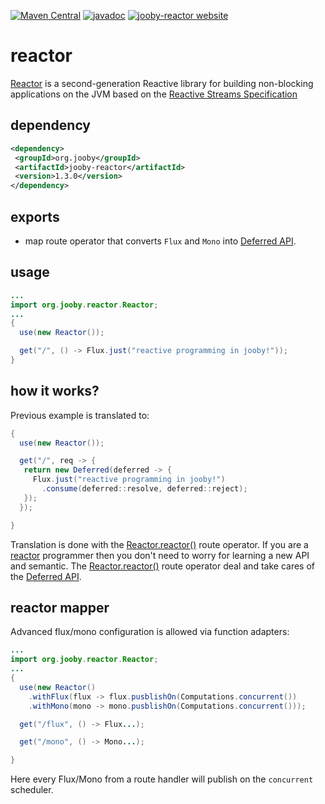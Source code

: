 [![Maven Central](https://maven-badges.herokuapp.com/maven-central/org.jooby/jooby-reactor/badge.svg)](https://maven-badges.herokuapp.com/maven-central/org.jooby/jooby-reactor)
[![javadoc](https://javadoc.io/badge/org.jooby/jooby-reactor.svg)](https://javadoc.io/doc/org.jooby/jooby-reactor/1.3.0)
[![jooby-reactor website](https://img.shields.io/badge/jooby-reactor-brightgreen.svg)](http://jooby.org/doc/reactor)
# reactor

<a href="http://projectreactor.io">Reactor</a> is a second-generation Reactive library for building non-blocking applications on the JVM based on the <a href="http://www.reactive-streams.org">Reactive Streams Specification</a>

## dependency

```xml
<dependency>
 <groupId>org.jooby</groupId>
 <artifactId>jooby-reactor</artifactId>
 <version>1.3.0</version>
</dependency>
```

## exports

* map route operator that converts ```Flux``` and ```Mono``` into [Deferred API](/apidocs/org/jooby/Deferred.html).

## usage

```java
...
import org.jooby.reactor.Reactor;
...
{
  use(new Reactor());

  get("/", () -> Flux.just("reactive programming in jooby!"));
}
```

## how it works?

Previous example is translated to:

```java
{
  use(new Reactor());

  get("/", req -> {
   return new Deferred(deferred -> {
     Flux.just("reactive programming in jooby!")
       .consume(deferred::resolve, deferred::reject);
   });
  });

}
```

Translation is done with the [Reactor.reactor()](/apidocs/org/jooby/reactor/Reactor.html#reactor--) route operator. If you are a <a href="http://projectreactor.io">reactor</a> programmer then you don't need to worry for learning a new API and semantic. The [Reactor.reactor()](/apidocs/org/jooby/reactor/Reactor.html#reactor--) route operator deal and take cares of the [Deferred API](/apidocs/org/jooby/Deferred.html).


## reactor mapper

Advanced flux/mono configuration is allowed via function adapters:

```java
...
import org.jooby.reactor.Reactor;
...
{
  use(new Reactor()
    .withFlux(flux -> flux.pusblishOn(Computations.concurrent())
    .withMono(mono -> mono.pusblishOn(Computations.concurrent()));

  get("/flux", () -> Flux...);

  get("/mono", () -> Mono...);

}
```

Here every Flux/Mono from a route handler will publish on the ```concurrent``` scheduler.
